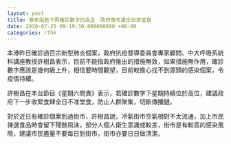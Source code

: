 ```yaml
---
layout: post
title: 專家指若下周確診數字仍高企　政府應考慮全日禁堂食
date: 2020-07-25 09:19:30.000000000 +08:00
categories: rthk
---
```


本港昨日確診過百宗新型肺炎個案，政府抗疫督導委員會專家顧問、中大呼吸系統科講座教授許樹昌表示，目前不能指政府推出的措施無效，如果措施無作用，確診數字應該是幾何級上升，相信要時間觀望，目前較擔心找不到源頭的感染個案，令疫情持續。

許樹昌在本台節目《星期六問責》表示，若確診數字下星期持續位於高位，建議政府下一步收緊食肆全日不准堂食，防止人群聚集，切斷傳播鏈。

對於近日有確診個案到過街市，許樹昌說，冷氣街市空氣相對不太流通，加上市民揀選食品時會留下殘餘飛沫，部分人個人衛生意識或較差，街市是有較高的感染風險，建議市民盡量不要每日到街市，街市亦要日日做清潔。
